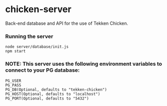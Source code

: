 # chicken-server
Back-end database and API for the use of Tekken Chicken.


### Running the server
```
node server/database/init.js
npm start
```

### NOTE: This server uses the following environment variables to connect to your PG database:
```
PG_USER
PG_PASS
PG_DB(Optional, defaults to "tekken-chicken")
PG_HOST(Optional, defaults to "localhost")
PG_PORT(Optional, defaults to "5432")
```
